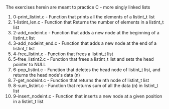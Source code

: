 The exercises herein are meant to practice C - more singly linked lists
1. 0-print_listint.c - Function that prints all the elements of a listint_t list
2. 1-listint_len.c - Function that Returns the number of elements in a listint_t list
3. 2-add_nodeint.c - Function that adds a new node at the beginning of a listint_t list
4. 3-add_nodeint_end.c - Function that adds a new node at the end of a listint_t list
5. 4-free_listint.c - Function that frees a listint_t list
6. 5-free_listint2.c - Function that frees a listint_t list and sets the head pointer to NULL
7. 6-pop_listint.c - Function that deletes the head node of listint_t list, and returns the head node's data (n)
8. 7-get_nodeint.c - Function that returns the nth node of listint_t list
9. 8-sum_listint.c - Function that returns sum of all the data (n) in listint_t list
10. 9-insert_nodeint.c - Function that inserts a new node at a given position in a listint_t list
